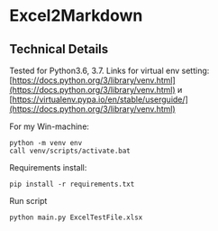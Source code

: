 # Excel2Markdown

## Technical Details

Tested for Python3.6, 3.7. Links for virtual env setting:
[https://docs.python.org/3/library/venv.html](https://docs.python.org/3/library/venv.html) и 
[https://virtualenv.pypa.io/en/stable/userguide/](https://docs.python.org/3/library/venv.html)

For my Win-machine:
```
python -m venv env
call venv/scripts/activate.bat
```

Requirements install:

```
pip install -r requirements.txt
```


Run script 

```
python main.py ExcelTestFile.xlsx
```
